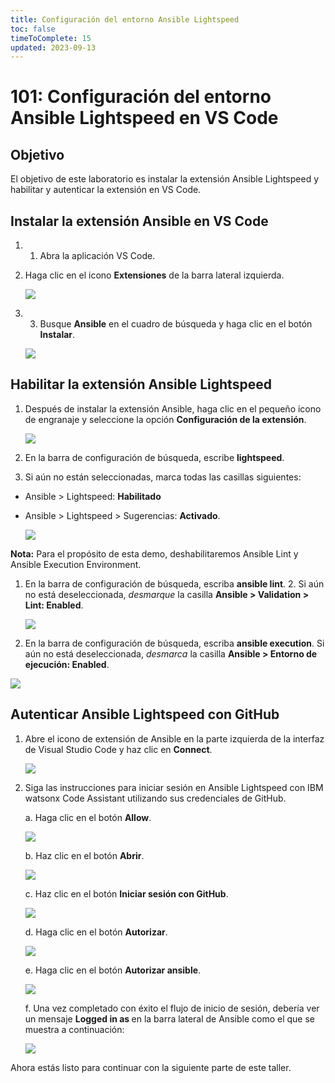 ```yaml
---
title: Configuración del entorno Ansible Lightspeed
toc: false
timeToComplete: 15
updated: 2023-09-13
---
```


# 101: Configuración del entorno Ansible Lightspeed en VS Code

## Objetivo

El objetivo de este laboratorio es instalar la extensión Ansible Lightspeed y habilitar y autenticar la extensión en VS Code. 

## Instalar la extensión Ansible en VS Code

1. 1. Abra la aplicación VS Code.
2. Haga clic en el icono **Extensiones** de la barra lateral izquierda.

    ![](./images/settings-icon.png)
3. 3. Busque **Ansible** en el cuadro de búsqueda y haga clic en el botón **Instalar**.

    ![](./images/search-for-ansible.png)

## Habilitar la extensión Ansible Lightspeed

1. Después de instalar la extensión Ansible, haga clic en el pequeño icono de engranaje y seleccione la opción **Configuración de la extensión**.

    ![](./images/gear-icon.png)
2. En la barra de configuración de búsqueda, escribe **lightspeed**.
3. Si aún no están seleccionadas, marca todas las casillas siguientes:
 - Ansible > Lightspeed: **Habilitado**
 - Ansible > Lightspeed > Sugerencias: **Activado**.

    ![](./images/enable-lightspeed.png)

**Nota:** Para el propósito de esta demo, deshabilitaremos Ansible Lint y Ansible Execution Environment.

1. En la barra de configuración de búsqueda, escriba **ansible lint**. 2. Si aún no está deseleccionada, *desmarque* la casilla **Ansible > Validation > Lint: **Enabled****.

    ![](./images/disable-ansible-lint.png)

2. En la barra de configuración de búsqueda, escriba **ansible execution**. Si aún no está deseleccionada, *desmarca* la casilla **Ansible > Entorno de ejecución: **Enabled****.

![](./images/disable-ansible-exec.png)

## Autenticar Ansible Lightspeed con GitHub

1. Abre el icono de extensión de Ansible en la parte izquierda de la interfaz de Visual Studio Code y haz clic en **Connect**.

    ![](./images/connect-ansible.png)

2. Siga las instrucciones para iniciar sesión en Ansible Lightspeed con IBM watsonx Code Assistant utilizando sus credenciales de GitHub.

    a. Haga clic en el botón **Allow**.

    ![](./images/ansible-sign-in.png)

    b. Haz clic en el botón **Abrir**.

    ![](./images/external-website.png)

    c. Haz clic en el botón **Iniciar sesión con GitHub**.

    ![](./images/github-login.png)

    d. Haga clic en el botón **Autorizar**.

    ![](./images/authorize-ansible.png)

    e. Haga clic en el botón **Autorizar ansible**.

    ![](./images/authorize-ansible-github.png)

    f. Una vez completado con éxito el flujo de inicio de sesión, debería ver un mensaje **Logged in as <your GitHub id>** en la barra lateral de Ansible como el que se muestra a continuación:

    ![](./images/ansible-logged.png)
    

Ahora estás listo para continuar con la siguiente parte de este taller.
